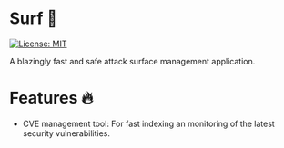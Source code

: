 # Surf 🚀 

[![License: MIT](https://cdn.prod.website-files.com/5e0f1144930a8bc8aace526c/65dd9eb5aaca434fac4f1c34_License-MIT-blue.svg)](/LICENSE)

A blazingly fast and safe attack surface management application.

# Features 🔥
- CVE management tool: For fast indexing an monitoring of the latest security vulnerabilities.

